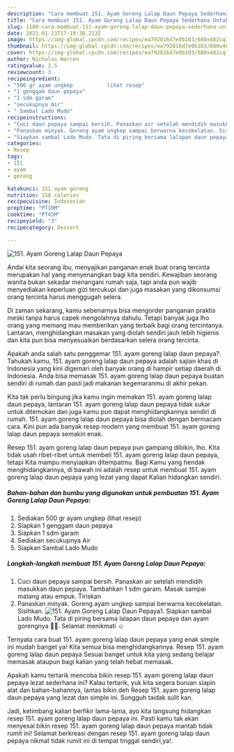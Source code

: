 ```yaml
---
description: "Cara membuat 151. Ayam Goreng Lalap Daun Pepaya Sederhana Untuk Jualan"
title: "Cara membuat 151. Ayam Goreng Lalap Daun Pepaya Sederhana Untuk Jualan"
slug: 1180-cara-membuat-151-ayam-goreng-lalap-daun-pepaya-sederhana-untuk-jualan
date: 2021-01-23T17:19:38.213Z
image: https://img-global.cpcdn.com/recipes/ea792816d7e0b103/680x482cq70/151-ayam-goreng-lalap-daun-pepaya-foto-resep-utama.jpg
thumbnail: https://img-global.cpcdn.com/recipes/ea792816d7e0b103/680x482cq70/151-ayam-goreng-lalap-daun-pepaya-foto-resep-utama.jpg
cover: https://img-global.cpcdn.com/recipes/ea792816d7e0b103/680x482cq70/151-ayam-goreng-lalap-daun-pepaya-foto-resep-utama.jpg
author: Nicholas Warren
ratingvalue: 3.5
reviewcount: 3
recipeingredient:
- "500 gr ayam ungkep           lihat resep"
- "1 genggam daun pepaya"
- "1 sdm garam"
- "secukupnya Air"
- " Sambal Lado Mudo"
recipeinstructions:
- "Cuci daun pepaya sampai bersih. Panaskan air setelah mendidih masukkan daun pepaya. Tambahkan 1 sdm garam. Masak sampai matang atau empuk. Tiriskan"
- "Panaskan minyak. Goreng ayam ungkep sampai berwarna kecokelatan. Sisihkan."
- "Siapkan sambal Lado Mudo. Tata di piring bersama lalapan daun pepaya dan ayam gorengnya 🤤🤤. Selamat menikmati ☺"
categories:
- Resep
tags:
- 151
- ayam
- goreng

katakunci: 151 ayam goreng 
nutrition: 158 calories
recipecuisine: Indonesian
preptime: "PT10M"
cooktime: "PT45M"
recipeyield: "3"
recipecategory: Dessert

---
```



![151. Ayam Goreng Lalap Daun Pepaya](https://img-global.cpcdn.com/recipes/ea792816d7e0b103/680x482cq70/151-ayam-goreng-lalap-daun-pepaya-foto-resep-utama.jpg)

Andai kita seorang ibu, menyajikan panganan enak buat orang tercinta merupakan hal yang menyenangkan bagi kita sendiri. Kewajiban seorang  wanita bukan sekadar menangani rumah saja, tapi anda pun wajib menyediakan keperluan gizi tercukupi dan juga masakan yang dikonsumsi orang tercinta harus menggugah selera.

Di zaman  sekarang, kamu sebenarnya bisa mengorder panganan praktis meski tanpa harus capek mengolahnya dahulu. Tetapi banyak juga lho orang yang memang mau memberikan yang terbaik bagi orang tercintanya. Lantaran, menghidangkan masakan yang diolah sendiri jauh lebih higienis dan kita pun bisa menyesuaikan berdasarkan selera orang tercinta. 



Apakah anda salah satu penggemar 151. ayam goreng lalap daun pepaya?. Tahukah kamu, 151. ayam goreng lalap daun pepaya adalah sajian khas di Indonesia yang kini digemari oleh banyak orang di hampir setiap daerah di Indonesia. Anda bisa memasak 151. ayam goreng lalap daun pepaya buatan sendiri di rumah dan pasti jadi makanan kegemaranmu di akhir pekan.

Kita tak perlu bingung jika kamu ingin memakan 151. ayam goreng lalap daun pepaya, lantaran 151. ayam goreng lalap daun pepaya tidak sukar untuk ditemukan dan juga kamu pun dapat menghidangkannya sendiri di rumah. 151. ayam goreng lalap daun pepaya bisa diolah dengan bermacam cara. Kini pun ada banyak resep modern yang membuat 151. ayam goreng lalap daun pepaya semakin enak.

Resep 151. ayam goreng lalap daun pepaya pun gampang dibikin, lho. Kita tidak usah ribet-ribet untuk membeli 151. ayam goreng lalap daun pepaya, tetapi Kita mampu menyiapkan ditempatmu. Bagi Kamu yang hendak menghidangkannya, di bawah ini adalah resep untuk membuat 151. ayam goreng lalap daun pepaya yang lezat yang dapat Kalian hidangkan sendiri.

<!--inarticleads1-->

##### Bahan-bahan dan bumbu yang digunakan untuk pembuatan 151. Ayam Goreng Lalap Daun Pepaya:

1. Sediakan 500 gr ayam ungkep           (lihat resep)
1. Siapkan 1 genggam daun pepaya
1. Siapkan 1 sdm garam
1. Sediakan secukupnya Air
1. Siapkan  Sambal Lado Mudo




<!--inarticleads2-->

##### Langkah-langkah membuat 151. Ayam Goreng Lalap Daun Pepaya:

1. Cuci daun pepaya sampai bersih. Panaskan air setelah mendidih masukkan daun pepaya. Tambahkan 1 sdm garam. Masak sampai matang atau empuk. Tiriskan
1. Panaskan minyak. Goreng ayam ungkep sampai berwarna kecokelatan. Sisihkan.
<img src="https://img-global.cpcdn.com/steps/d62bae63162c1e86/160x128cq70/151-ayam-goreng-lalap-daun-pepaya-langkah-memasak-2-foto.jpg" alt="151. Ayam Goreng Lalap Daun Pepaya">1. Siapkan sambal Lado Mudo. Tata di piring bersama lalapan daun pepaya dan ayam gorengnya 🤤🤤. Selamat menikmati ☺




Ternyata cara buat 151. ayam goreng lalap daun pepaya yang enak simple ini mudah banget ya! Kita semua bisa menghidangkannya. Resep 151. ayam goreng lalap daun pepaya Sesuai banget untuk kita yang sedang belajar memasak ataupun bagi kalian yang telah hebat memasak.

Apakah kamu tertarik mencoba bikin resep 151. ayam goreng lalap daun pepaya lezat sederhana ini? Kalau tertarik, yuk kita segera buruan siapin alat dan bahan-bahannya, lantas bikin deh Resep 151. ayam goreng lalap daun pepaya yang lezat dan simple ini. Sungguh taidak sulit kan. 

Jadi, ketimbang kalian berfikir lama-lama, ayo kita langsung hidangkan resep 151. ayam goreng lalap daun pepaya ini. Pasti kamu tak akan menyesal bikin resep 151. ayam goreng lalap daun pepaya mantab tidak rumit ini! Selamat berkreasi dengan resep 151. ayam goreng lalap daun pepaya nikmat tidak rumit ini di tempat tinggal sendiri,ya!.

